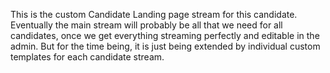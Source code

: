 This is the custom Candidate Landing page stream for this candidate. Eventually the main stream will probably be all that we need for all candidates, once we get everything streaming perfectly and editable in the admin. But for the time being, it is just being extended by individual custom templates for each candidate stream.